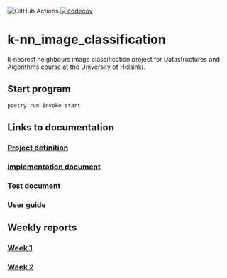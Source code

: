 ![GitHub Actions](https://github.com/ArttuLe/k-nn-image-classification/workflows/CI/badge.svg)
[![codecov](https://codecov.io/gh/ArttuLe/k-nn-image-classification/branch/main/graph/badge.svg?token=HOK1MHQHXA)](https://codecov.io/gh/ArttuLe/k-nn-image-classification)
# k-nn_image_classification
k-nearest neighbours image classification project for Datastructures and Algorithms course at the University of Helsinki.

## Start program
```sh
poetry run invoke start
```

## Links to documentation
### [Project definition](https://github.com/ArttuLe/k-nn-image-classification/blob/main/Documentation/Project_definition.md)
### [Implementation document](https://github.com/ArttuLe/k-nn-image-classification/blob/main/Documentation/Implementation_document.md)
### [Test document](https://github.com/ArttuLe/k-nn-image-classification/blob/main/Documentation/Test_document.md)
### [User guide](https://github.com/ArttuLe/k-nn-image-classification/blob/main/Documentation/User_guide.md)

## Weekly reports
### [Week 1](https://github.com/ArttuLe/k-nn-image-classification/blob/main/Documentation/Weekly_report_1.md)
### [Week 2](https://github.com/ArttuLe/k-nn-image-classification/blob/main/Documentation/Weekly_report_2.md)
